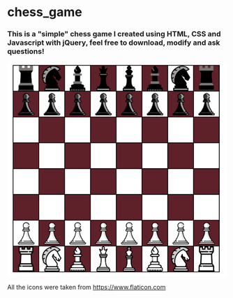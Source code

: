 # chess_game

<h3>This is a "simple" chess game I created using HTML, CSS and Javascript with jQuery, feel free to download, modify and ask questions!</h3>

![alt board](https://github.com/luisaga215/chess_game/blob/master/Pieces/board.PNG)


All the icons were taken from https://www.flaticon.com
